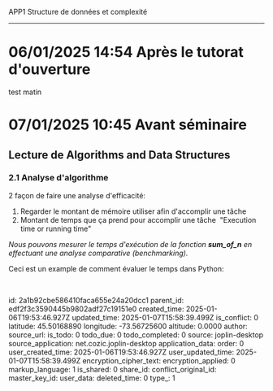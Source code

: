 APP1 Structure de données et complexité

* * *

# 06/01/2025 14:54 Après le tutorat d'ouverture

test matin

# 07/01/2025 10:45 Avant séminaire

## Lecture de Algorithms and Data Structures 

### 2.1 Analyse d'algorithme

2 façon de faire une analyse d'efficacité:

1.  Regarder le montant de mémoire utiliser afin d'accomplir une tâche
2.  Montant de temps que ça prend pour accomplir une tâche  "Execution time or running time"

*Nous pouvons mesurer le temps d'exécution de la fonction **sum_of_n** en effectuant une analyse comparative (benchmarking).*

Ceci est un example de comment évaluer le temps dans Python:

&nbsp;

id: 2a1b92cbe586410faca655e24a20dcc1
parent_id: edf2f3c3590445b9802adf27c19151e0
created_time: 2025-01-06T19:53:46.927Z
updated_time: 2025-01-07T15:58:39.499Z
is_conflict: 0
latitude: 45.50168890
longitude: -73.56725600
altitude: 0.0000
author: 
source_url: 
is_todo: 0
todo_due: 0
todo_completed: 0
source: joplin-desktop
source_application: net.cozic.joplin-desktop
application_data: 
order: 0
user_created_time: 2025-01-06T19:53:46.927Z
user_updated_time: 2025-01-07T15:58:39.499Z
encryption_cipher_text: 
encryption_applied: 0
markup_language: 1
is_shared: 0
share_id: 
conflict_original_id: 
master_key_id: 
user_data: 
deleted_time: 0
type_: 1